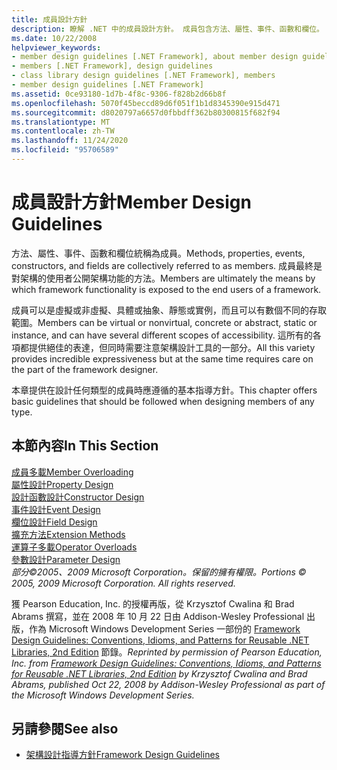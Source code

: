 ```yaml
---
title: 成員設計方針
description: 瞭解 .NET 中的成員設計方針。 成員包含方法、屬性、事件、函數和欄位。
ms.date: 10/22/2008
helpviewer_keywords:
- member design guidelines [.NET Framework], about member design guidelines
- members [.NET Framework], design guidelines
- class library design guidelines [.NET Framework], members
- member design guidelines [.NET Framework]
ms.assetid: 0ce93180-1d7b-4f8c-9306-f828b2d66b8f
ms.openlocfilehash: 5070f45beccd89d6f051f1b1d8345390e915d471
ms.sourcegitcommit: d8020797a6657d0fbbdff362b80300815f682f94
ms.translationtype: MT
ms.contentlocale: zh-TW
ms.lasthandoff: 11/24/2020
ms.locfileid: "95706589"
---
```

# <a name="member-design-guidelines"></a><span data-ttu-id="92b41-104">成員設計方針</span><span class="sxs-lookup"><span data-stu-id="92b41-104">Member Design Guidelines</span></span>

<span data-ttu-id="92b41-105">方法、屬性、事件、函數和欄位統稱為成員。</span><span class="sxs-lookup"><span data-stu-id="92b41-105">Methods, properties, events, constructors, and fields are collectively referred to as members.</span></span> <span data-ttu-id="92b41-106">成員最終是對架構的使用者公開架構功能的方法。</span><span class="sxs-lookup"><span data-stu-id="92b41-106">Members are ultimately the means by which framework functionality is exposed to the end users of a framework.</span></span>  
  
 <span data-ttu-id="92b41-107">成員可以是虛擬或非虛擬、具體或抽象、靜態或實例，而且可以有數個不同的存取範圍。</span><span class="sxs-lookup"><span data-stu-id="92b41-107">Members can be virtual or nonvirtual, concrete or abstract, static or instance, and can have several different scopes of accessibility.</span></span> <span data-ttu-id="92b41-108">這所有的各項都提供絕佳的表達，但同時需要注意架構設計工具的一部分。</span><span class="sxs-lookup"><span data-stu-id="92b41-108">All this variety provides incredible expressiveness but at the same time requires care on the part of the framework designer.</span></span>  
  
 <span data-ttu-id="92b41-109">本章提供在設計任何類型的成員時應遵循的基本指導方針。</span><span class="sxs-lookup"><span data-stu-id="92b41-109">This chapter offers basic guidelines that should be followed when designing members of any type.</span></span>  
  
## <a name="in-this-section"></a><span data-ttu-id="92b41-110">本節內容</span><span class="sxs-lookup"><span data-stu-id="92b41-110">In This Section</span></span>  

 [<span data-ttu-id="92b41-111">成員多載</span><span class="sxs-lookup"><span data-stu-id="92b41-111">Member Overloading</span></span>](member-overloading.md)  
 [<span data-ttu-id="92b41-112">屬性設計</span><span class="sxs-lookup"><span data-stu-id="92b41-112">Property Design</span></span>](property.md)  
 [<span data-ttu-id="92b41-113">設計函數設計</span><span class="sxs-lookup"><span data-stu-id="92b41-113">Constructor Design</span></span>](constructor.md)  
 [<span data-ttu-id="92b41-114">事件設計</span><span class="sxs-lookup"><span data-stu-id="92b41-114">Event Design</span></span>](event.md)  
 [<span data-ttu-id="92b41-115">欄位設計</span><span class="sxs-lookup"><span data-stu-id="92b41-115">Field Design</span></span>](field.md)  
 [<span data-ttu-id="92b41-116">擴充方法</span><span class="sxs-lookup"><span data-stu-id="92b41-116">Extension Methods</span></span>](extension-methods.md)  
 [<span data-ttu-id="92b41-117">運算子多載</span><span class="sxs-lookup"><span data-stu-id="92b41-117">Operator Overloads</span></span>](operator-overloads.md)  
 [<span data-ttu-id="92b41-118">參數設計</span><span class="sxs-lookup"><span data-stu-id="92b41-118">Parameter Design</span></span>](parameter-design.md)  
 <span data-ttu-id="92b41-119">*部分©2005、2009 Microsoft Corporation。保留的擁有權限。*</span><span class="sxs-lookup"><span data-stu-id="92b41-119">*Portions © 2005, 2009 Microsoft Corporation. All rights reserved.*</span></span>  
  
 <span data-ttu-id="92b41-120">獲 Pearson Education, Inc. 的授權再版，從 Krzysztof Cwalina 和 Brad Abrams 撰寫，並在 2008 年 10 月 22 日由 Addison-Wesley Professional 出版，作為 Microsoft Windows Development Series 一部份的 [Framework Design Guidelines: Conventions, Idioms, and Patterns for Reusable .NET Libraries, 2nd Edition](https://www.informit.com/store/framework-design-guidelines-conventions-idioms-and-9780321545619) 節錄。</span><span class="sxs-lookup"><span data-stu-id="92b41-120">*Reprinted by permission of Pearson Education, Inc. from [Framework Design Guidelines: Conventions, Idioms, and Patterns for Reusable .NET Libraries, 2nd Edition](https://www.informit.com/store/framework-design-guidelines-conventions-idioms-and-9780321545619) by Krzysztof Cwalina and Brad Abrams, published Oct 22, 2008 by Addison-Wesley Professional as part of the Microsoft Windows Development Series.*</span></span>  
  
## <a name="see-also"></a><span data-ttu-id="92b41-121">另請參閱</span><span class="sxs-lookup"><span data-stu-id="92b41-121">See also</span></span>

- [<span data-ttu-id="92b41-122">架構設計指導方針</span><span class="sxs-lookup"><span data-stu-id="92b41-122">Framework Design Guidelines</span></span>](index.md)

